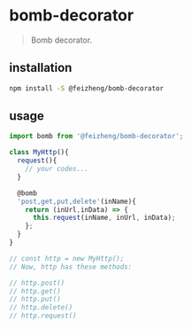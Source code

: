 # bomb-decorator
> Bomb decorator.

## installation
```bash
npm install -S @feizheng/bomb-decorator
```

## usage
```js
import bomb from '@feizheng/bomb-decorator';

class MyHttp(){
  request(){
    // your codes...
  }

  @bomb
  'post,get,put,delete'(inName){
    return (inUrl,inData) => {
      this.request(inName, inUrl, inData);
    };
  }
}

// const http = new MyHttp();
// Now, http has these methods:

// http.post()
// http.get()
// http.put()
// http.delete()
// http.request()
```
